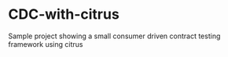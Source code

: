 # CDC-with-citrus
Sample project showing a small consumer driven contract testing framework using citrus
